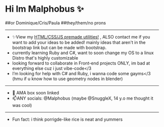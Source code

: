 # Hi Im Malphobus ✨
##or Dominique/Cris/Paula
##they/them/no prons

---

- ✨View my [HTML/CSS/JS premade utilities!](https://github.com/Malphobus/Malpho-HTML-JS-CSS-library) , ALSO contact me if you want to add your ideas to be added! mainly ideas that aren't in the bootstrap link but can be made with bootstrap.
- currently learning Ruby and C#, want to soon change my OS to a linux Distro that's highly customizable
- looking forward to collaborate in Front-end projects ONLY, im bad at everything else cuz i just vibe-code</3
- I’m looking for help with C# and Ruby, i wanna code some gayms</3 (hmu if u know how to use geometry nodes in blender)

---

- 💬 AMA box soon linked
- 📫ANY socials: @Malphobus (maybe @SnuggleX, 14 y.o me thought it was cool)

---

- Fun fact: i think porrigde-like rice is neat and yummers

